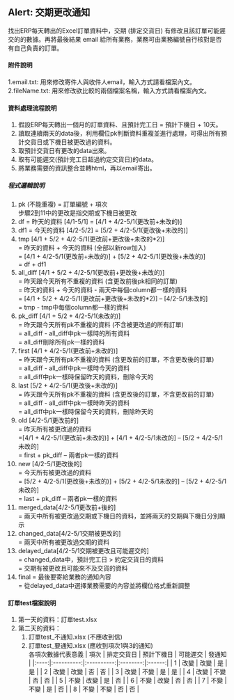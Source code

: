 ## Alert: 交期更改通知
找出ERP每天轉出的Excel訂單資料中，交期 (排定交貨日) 有修改且該訂單可能遲交的的數據。再將最後結果 email 給所有業務，業務可由業務編號自行核對是否有自己負責的訂單。 <br>

#### 附件說明
1.email.txt: 用來修改寄件人與收件人email，輸入方式請看檔案內文。<br>
2.fileName.txt: 用來修改欲比較的兩個檔案名稱，輸入方式請看檔案內文。<br>

#### 資料處理流程說明
1. 假設ERP每天轉出一個月的訂單資料、且預計完工日 = 預計下機日 + 10天。<br>
2. 讀取連續兩天的data後，利用欄位pk判斷資料重複並進行處理，可得出所有預計交貨日或下機日被更改過的資料。<br>
3. 取預計交貨日有更改的data出來。<br>
4. 取有可能遲交(預計完工日超過約定交貨日)的data。<br>
5. 將業務需要的資訊整合並轉html，再以email寄出。<br>

##### 程式邏輯說明
1.	pk (不能重複) = 訂單編號 + 項次<br>
      步驟2到11中的更改是指交期或下機日被更改
2.	df = 昨天的資料 [4/1-5/1] = [4/1 + 4/2-5/1(更改前+未改的)]
3.	df1 = 今天的資料 [4/2-5/2] = [5/2 + 4/2-5/1(更改後+未改的)]
4.	tmp [4/1 + 5/2 + 4/2-5/1(更改前+更改後+未改的*2)]<br>
      = 昨天的資料 + 今天的資料 (全部以新row加入)<br>
      = [4/1 + 4/2-5/1(更改前+未改的)] + [5/2 + 4/2-5/1(更改後+未改的)]<br>
      = df + df1<br>
5.	all_diff [4/1 + 5/2 + 4/2-5/1(更改前+更改後+未改的)]<br>
      = 昨天跟今天所有不重複的資料 (含更改前後pk相同的訂單)<br>
      = 昨天的資料 + 今天的資料 - 兩天中每個column都一樣的資料<br>
      = [4/1 + 5/2 + 4/2-5/1(更改前+更改後+未改的*2)] – [4/2-5/1未改的]<br>
      = tmp - tmp中每個column都一樣的資料
6.	pk_diff [4/1 + 5/2 + 4/2-5/1(未改的)]<br>
      = 昨天跟今天所有pk不重複的資料 (不含被更改過的所有訂單)<br>
      = all_diff - all_diff中pk一樣時的所有資料<br>
      = all_diff刪除所有pk一樣的資料<br>
7.	first [4/1 + 4/2-5/1(更改前+未改的)]<br>
	= 昨天跟今天所有pk不重複的資料 (含更改前的訂單，不含更改後的訂單)<br>
      = all_diff - all_diff中pk一樣時今天的資料<br>
      = all_diff中pk一樣時保留昨天的資料，刪除今天的<br>
8.	last [5/2 + 4/2-5/1(更改後+未改的)]<br>
	= 昨天跟今天所有pk不重複的資料 (含更改後的訂單，不含更改前的訂單)<br>
      = all_diff - all_diff中pk一樣時昨天的資料<br>
      = all_diff中pk一樣時保留今天的資料，刪除昨天的
9.	old [4/2-5/1更改前的]<br>
      = 昨天所有被更改過的資料<br>
       =[4/1 + 4/2-5/1(更改前+未改的)] + [4/1 + 4/2-5/1未改的] – [5/2 + 4/2-5/1未改的]<br>
       = first + pk_diff – 兩者pk一樣的資料<br>
10.	new [4/2-5/1更改後的]<br>
      = 今天所有被更改過的資料<br>
       = [5/2 + 4/2-5/1(更改後+未改的)] + [5/2 + 4/2-5/1未改的] – [5/2 + 4/2-5/1未改的]<br>
      = last + pk_diff – 兩者pk一樣的資料<br>
11.	merged_data[4/2-5/1更改前+後的]<br>
      = 兩天中所有被更改過交期或下機日的資料，並將兩天的交期與下機日分別顯示<br>
12.   changed_data[4/2-5/1交期被更改的]<br>
       = 兩天中所有被更改過交期的資料
13.	delayed_data[4/2-5/1交期被更改且可能遲交的]<br>
      = changed_data中，預計完工日 > 約定交貨日的資料<br>
      = 交期有被更改且可能來不及交貨的資料<br>
14.	final = 最後要寄給業務的通知內容<br>
      = 從delayed_data中選擇業務需要的內容並將欄位格式重新調整<br>

#### 訂單test檔案說明
1. 第一天的資料：訂單test.xlsx
2. 第二天的資料：
    1. 訂單test_不通知.xlsx (不應收到信)
    2. 訂單test_要通知.xlsx (應收到項次1與3的通知)<br>
     各項次數據代表意義
| 項次 | 排定交貨日 | 預計下機日 | 可能遲交 | 發通知 |
|:----:|:----------:|:----------:|:--------:|:------:|
|   1  |    改變    |    改變    |    是    |   是   |
|   2  |    改變    |    改變    |    否    |   否   |
|   3  |    改變    |    不變    |    是    |   是   |
|   4  |    改變    |    不變    |    否    |   否   |
|   5  |    不變    |    改變    |    是    |   否   |
|   6  |    不變    |    改變    |    否    |   否   |
|   7  |    不變    |    不變    |    是    |   否   |
|   8  |    不變    |    不變    |    否    |   否   |
